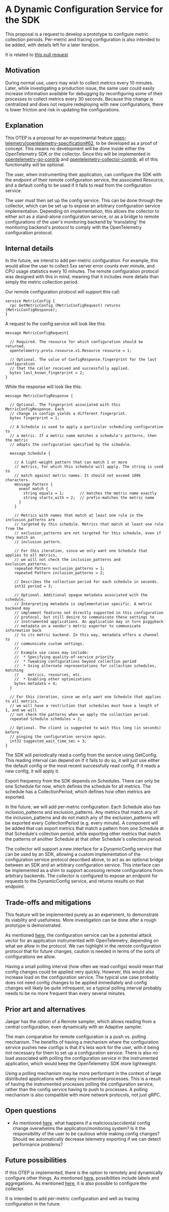 # A Dynamic Configuration Service for the SDK

This proposal is a request to develop a prototype to configure metric collection periods. Per-metric and tracing configuration is also intended to be added, with details left for a later iteration.

It is related to [this pull request](https://github.com/open-telemetry/opentelemetry-proto/pull/155)

## Motivation

During normal use, users may wish to collect metrics every 10 minutes. Later, while investigating a production issue, the same user could easily increase information available for debugging by reconfiguring some of their processes to collect metrics every 30 seconds. Because this change is centralized and does not require redeploying with new configurations, there is lower friction and risk in updating the configurations.

## Explanation

This OTEP is a proposal for an experimental feature [open-telemetry/opentelemetry-specification#62](https://github.com/open-telemetry/opentelemetry-specification/pull/632), to be developed as a proof of concept. This means no development will be done inside either the OpenTelemetry SDK or the collector. Since this will be implemented in [opentelemetry-go-contrib](https://github.com/open-telemetry/opentelemetry-go-contrib) and [opentelemetry-collector-contrib](https://github.com/open-telemetry/opentelemetry-collector-contrib), all of this functionality will be optional.

The user, when instrumenting their application, can configure the SDK with the endpoint of their remote configuration service, the associated Resource, and a default config to be used if it fails to read from the configuration service.

The user must then set up the config service. This can be done through the collector, which can be set up to expose an arbitrary configuration service implementation. Depending on implementation, this allows the collector to either act as a stand-alone configuration service, or as a bridge to remote configurations of the user's monitoring backend by 'translating' the monitoring backend's protocol to comply with the OpenTelemetry configuration protocol.

## Internal details

In the future, we intend to add per-metric configuration. For example, this would allow the user to collect 5xx server error counts ever minute, and CPU usage statistics every 10 minutes. The remote configuration protocol was designed with this in mind, meaning that it includes more details than simply the metric collection period.

Our remote configuration protocol will support this call:

```
service MetricConfig {
  rpc GetMetricConfig (MetricConfigRequest) returns (MetricConfigResponse);
}
```

A request to the config service will look like this:

```
message MetricConfigRequest{

  // Required. The resource for which configuration should be returned.
  opentelemetry.proto.resource.v1.Resource resource = 1;

  // Optional. The value of ConfigResponse.fingerprint for the last configuration
  // that the caller received and successfully applied.
  bytes last_known_fingerprint = 2;
}
```

While the response will look like this:

```
message MetricConfigResponse {

  // Optional. The fingerprint associated with this MetricConfigResponse. Each
  // change in configs yields a different fingerprint.
  bytes fingerprint = 1;

  // A Schedule is used to apply a particular scheduling configuration to
  // a metric. If a metric name matches a schedule's patterns, then the metric
  // adopts the configuration specified by the schedule.

  message Schedule {

    // A light-weight pattern that can match 1 or more
    // metrics, for which this schedule will apply. The string is used to
    // match against metric names. It should not exceed 100k characters.
    message Pattern {
      oneof match {
        string equals = 1;       // matches the metric name exactly
        string starts_with = 2;  // prefix-matches the metric name
      }
    }

    // Metrics with names that match at least one rule in the inclusion_patterns are
    // targeted by this schedule. Metrics that match at least one rule from the
    // exclusion_patterns are not targeted for this schedule, even if they match an
    // inclusion pattern.

    // For this iteration, since we only want one Schedule that applies to all metrics,
    // we will not check the inclusion_patterns and exclusion_patterns.
    repeated Pattern exclusion_patterns = 1;
    repeated Pattern inclusion_patterns = 2;

    // Describes the collection period for each schedule in seconds.
    int32 period = 3;

    // Optional. Additional opaque metadata associated with the schedule.
    // Interpreting metadata is implementation specific. A metric backend may
    // implement features not directly supported in this configuration
    // protocol, but still desire to communicate these settings to
    // instrumented applications. An application may in turn piggyback
    // metadata on a vendor's metric exporter to communicate information back
    // to its metric backend. In this way, metadata offers a channel to
    // communicate custom settings.
    //
    // Example use cases may include:
    //  * Specifying quality-of-service priority
    //  * Tweaking configurations beyond collection period
    //  * Using alternate representations for collection schedules, matching
    //    metrics, resources, etc.
    //  * Enabling other optimizations
    bytes metadata = 4;
  }

  // For this iteration, since we only want one Schedule that applies to all metrics,
  // we will have a restriction that schedules must have a length of 1, and we will
  // not check the patterns when we apply the collection period.
  repeated Schedule schedules = 2;

  // Optional. The client is suggested to wait this long (in seconds) before
  // pinging the configuration service again.
  int32 suggested_wait_time_sec = 3;
}
```

The SDK will periodically read a config from the service using GetConfig. This reading interval can depend on If it fails to do so, it will just use either the default config or the most recent successfully read config. If it reads a new config, it will apply it.

Export frequency from the SDK depends on Schedules. There can only be one Schedule for now, which defines the schedule for all metrics. The schedule has a CollectionPeriod, which defines how often metrics are exported.

In the future, we will add per-metric configuration. Each Schedule also has inclusion_patterns and exclusion_patterns. Any metrics that match any of the inclusion_patterns and do not match any of the exclusion_patterns will be exported every CollectionPeriod (e.g. every minute). A component will be added that can export metrics that match a pattern from one Schedule at that Schedule's collection period, while exporting other metrics that match the patterns of another Schedule at that other Schedule's collection period.

The collector will support a new interface for a DynamicConfig service that can be used by an SDK, allowing a custom implementation of the configuration service protocol described above, to act as an optional bridge between an SDK and an arbitrary configuration service. This interface can be implemented as a shim to support accessing remote configurations from arbitrary backends. The collector is configured to expose an endpoint for requests to the DynamicConfig service, and returns results on that endpoint.

## Trade-offs and mitigations

This feature will be implemented purely as an experiment, to demonstrate its viability and usefulness. More investigation can be done after a rough prototype is demonstrated.

As mentioned [here](https://github.com/open-telemetry/opentelemetry-proto/pull/155#issuecomment-640582048), the configuration service can be a potential attack vector for an application instrumented with OpenTelemetry, depending on what we allow in the protocol. We can highlight in the remote configuration protocol that for future changes, caution is needed in terms of the sorts of configurations we allow.

Having a small polling interval (how often we read configs) would mean that config changes could be applied very quickly. However, this would also increase load on the configuration service. The typical use case probably does not need config changes to be applied immediately and config changes will likely be quite infrequent, so a typical polling interval probably needs to be no more frequent than every several minutes.

## Prior art and alternatives

Jaegar has the option of a Remote sampler, which allows reading from a central configuration, even dynamically with an Adaptive sampler.

The main comparative for remote configuration is a push vs. polling mechanism. The benefits of having a mechanism where the configuration service pushes new configs is that it's less work for the user, with it being not necessary for them to set up a configuration service. There is also no load associated with polling the configuration service in the instrumented application, which would keep the OpenTelemetry SDK more lightweight.

Using a polling mechanism may be more performant in the context of large distributed applications with many instrumented processes. This is a result of having the instrumented processes polling the configuration service, rather than the config service having to push to processes. A polling mechanism is also compatible with more network protocols, not just gRPC.

## Open questions

- As mentioned [here](https://github.com/open-telemetry/opentelemetry-proto/pull/155#issuecomment-640582048). what happens if a malicious/accidental config change overwhelms the application/monitoring system? Is it the responsibility of the user to be cautious while making config changes? Should we automatically decrease telemetry exporting if we can detect performance problems?

## Future possibilities

If this OTEP is implemented, there is the option to remotely and dynamically configure other things. As mentioned [here](https://github.com/open-telemetry/opentelemetry-proto/pull/155#issuecomment-639878490), possibilities include labels and aggregations. As mentioned [here](https://github.com/open-telemetry/oteps/pull/121#discussion_r447839301), it is also possible to configure the collector.

It is intended to add per-metric configuration and well as tracing configuration in the future.
